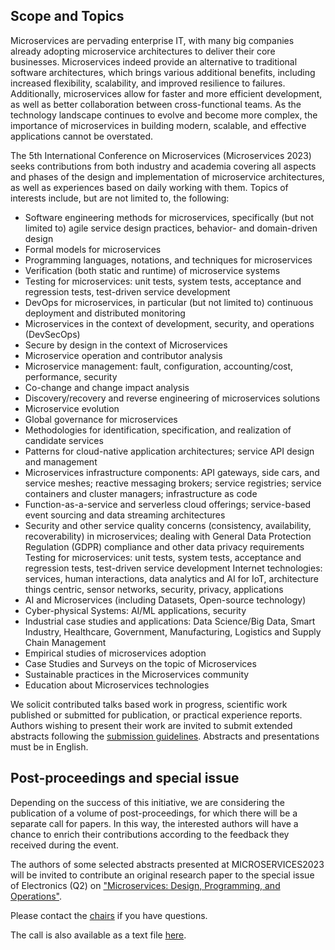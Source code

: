 ## Scope and Topics
Microservices are pervading enterprise IT, with many big companies already adopting microservice architectures to deliver their core businesses. Microservices indeed provide an alternative to traditional software architectures, which brings various additional benefits, including increased flexibility, scalability, and improved resilience to failures. Additionally, microservices allow for faster and more efficient development, as well as better collaboration between cross-functional teams. As the technology landscape continues to evolve and become more complex, the importance of microservices in building modern, scalable, and effective applications cannot be overstated. 

The 5th International Conference on Microservices (Microservices 2023) seeks contributions from both industry and academia covering all aspects and phases of the design and implementation of microservice architectures, as well as experiences based on daily working with them. Topics of interests include, but are not limited to, the following:
- Software engineering methods for microservices, specifically (but not limited to) agile service design practices, behavior- and domain-driven design
- Formal models for microservices
- Programming languages, notations, and techniques for microservices
- Verification (both static and runtime) of microservice systems
- Testing for microservices: unit tests, system tests, acceptance and regression tests, test-driven service development
- DevOps for microservices, in particular (but not limited to) continuous deployment and distributed monitoring
- Microservices in the context of development, security, and operations (DevSecOps)
- Secure by design in the context of Microservices
- Microservice operation and contributor analysis
- Microservice management: fault, configuration, accounting/cost, performance, security
- Co-change and change impact analysis
- Discovery/recovery and reverse engineering of microservices solutions
- Microservice evolution
- Global governance for microservices
- Methodologies for identification, specification, and realization of candidate services
- Patterns for cloud-native application architectures; service API design and management
- Microservices infrastructure components: API gateways, side cars, and service meshes; reactive messaging brokers; service registries; service containers and cluster managers; infrastructure as code
- Function-as-a-service and serverless cloud offerings; service-based event sourcing and data streaming architectures
- Security and other service quality concerns (consistency, availability, recoverability) in microservices; dealing with General Data Protection Regulation (GDPR) compliance and other data privacy requirements Testing for microservices: unit tests, system tests, acceptance and regression tests, test-driven service development Internet technologies: services, human interactions, data analytics and AI for IoT, architecture things centric, sensor networks, security, privacy, applications
- AI and Microservices (including Datasets, Open-source technology)
- Cyber-physical Systems: AI/ML applications, security
- Industrial case studies and applications: Data Science/Big Data, Smart Industry, Healthcare, Government, Manufacturing, Logistics and Supply Chain Management
- Empirical studies of microservices adoption
- Case Studies and Surveys on the topic of Microservices
- Sustainable practices in the Microservices community
- Education about Microservices technologies

We solicit contributed talks based work in progress, scientific work published or submitted for publication, or practical experience reports. Authors wishing to present their work are invited to submit extended abstracts following the <a onclick="$('#submission_tab a').trigger('click'); return false;" href="#submission">submission guidelines</a>. Abstracts and presentations must be in English.

## Post-proceedings and special issue

Depending on the success of this initiative, we are considering the publication of a volume of post-proceedings, for which there will be a separate call for papers. In this way, the interested authors will have a chance to enrich their contributions according to the feedback they received during the event.

The authors of some selected abstracts presented at MICROSERVICES2023 will be invited to contribute an original research paper to the special issue of Electronics (Q2) on ["Microservices: Design, Programming, and Operations"](https://www.mdpi.com/journal/electronics/special_issues/9922BC45VF). 

Please contact the [chairs](./committees/) if you have questions.

<div class="alert alert-info hidden-print" role="alert">
<span class="glyphicon glyphicon-info-sign"></span> The call is also available as a text file <a href="{{ "/cfp.txt" | relative_url }}">here</a>.
</div> 

